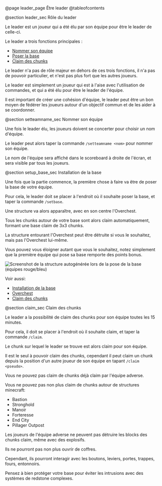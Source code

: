 @page leader_page Être leader
@tableofcontents

@section leader_sec Rôle du leader

Le leader est un joueur qui a été élu par son équipe pour être le leader de celle-ci.

Le leader a trois fonctions principales :
- [Nommer son équipe](#setteamname_sec)
- [Poser la base](#setup_base_sec)
- [Claim des chunks](#claim_sec)

Le leader n'a pas de rôle majeur en dehors de ces trois fonctions, il n'a pas de pouvoir particulier, et n'est pas plus fort que les autres joueurs.

Le leader est simplement un joueur qui est à l'aise avec l'utilisation de commandes, et qui a été élu pour être le leader de l'équipe.

Il est important de créer une cohésion d'équipe, le leader peut être un bon moyen de fédérer les joueurs autour d'un objectif commun et de les aider à se coordonner.

@section setteamname_sec Nommer son équipe

Une fois le leader élu, les joueurs doivent se concerter pour choisir un nom d'équipe.

Le leader peut alors taper la commande `/setteamname <nom>` pour nommer son équipe.

Le nom de l'équipe sera affiché dans le scoreboard à droite de l'écran, et sera visible par tous les joueurs.


@section setup_base_sec Installation de la base

Une fois que la partie commence, la première chose à faire va être de poser la base de votre équipe.

Pour cela, le leader doit se placer à l'endroit où il souhaite poser la base, et taper la commande `/setbase`.

Une structure va alors apparaître, avec en son centre l'Overchest.

Tous les chunks autour de votre base sont alors claim automatiquement, formant une base claim de 3x3 chunks.

La structure entourant l'Overchest peut être détruite si vous le souhaitez, mais pas l'Overchest lui-même.

Vous pouvez vous éloigner autant que vous le souhaitez, notez simplement que la première équipe qui pose sa base remporte des points bonus.

![Screenshot de la structure autogénérée lors de la pose de la base (équipes rouge/bleu)](base.png)

Voir aussi:
- [Installation de la base](getting_started_page.html#setup_base_sec)
- [Overchest](overchest_page.html)
- [Claim des chunks](#claim_sec)


@section claim_sec Claim des chunks

Le leader a la possibilité de claim des chunks pour son équipe toutes les 15 minutes.

Pour cela, il doit se placer à l'endroit où il souhaite claim, et taper la commande `/claim`.

Le chunk sur lequel le leader se trouve est alors claim pour son équipe.

Il est le seul à pouvoir claim des chunks, cependant il peut claim un chunk depuis la position d'un autre joueur de son équipe en tapant `/claim <pseudo>`.

Vous ne pouvez pas claim de chunks déjà claim par l'équipe adverse.

Vous ne pouvez pas non plus claim de chunks autour de structures minecraft:
- Bastion
- Stronghold
- Manoir
- Forteresse
- End City
- Pillager Outpost

Les joueurs de l'équipe adverse ne peuvent pas détruire les blocks des chunks claim, même avec des explosifs.

Ils ne pourront pas non plus ouvrir de coffres.

Cependant, ils pourront interagir avec les boutons, leviers, portes, trappes, fours, entonnoirs.

Pensez à bien protéger votre base pour éviter les intrusions avec des systèmes de redstone complexes.